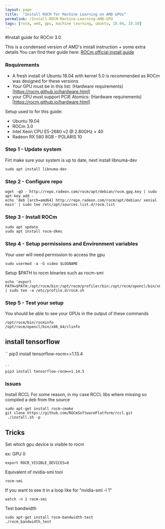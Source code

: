 ```yaml
---
layout: page
title:  "Install ROCM for Machine Learning on AMD GPUs"
permalink: /Install-ROCM-Machine-Learning-AMD-GPU
tags: [rocm, amd, gpu, machine learning, ubuntu, 18.04, 18.10]
---
```


#Install guide for ROCm 3.0

This is a condensed version of AMD's install instruction + some extra details
You can find their guide here: [ROCm official install guide](https://rocm.github.io/ROCmInstall.html)


### Requirements
* A fresh install of Ubuntu 18.04 with kernel 5.0 is recommended as ROCm was designed for these versions
* Your GPU must be in this list: (Hardware requirements) [https://rocm.github.io/hardware.html]
* your CPU must support PCIE Atomics: (Hardware requirements) [https://rocm.github.io/hardware.html]


Setup used to for this guide:
* Ubuntu 19.04
* ROCm 3.0
* Intel Xeon CPU E5-2680 v2 @ 2.80GHz × 40
* Radeon RX 580 8GB - POLARIS 10


### Step 1 - Update system

Firt make sure your system is up to date, next install libnuma-dev
```
sudo apt install libnuma-dev
```

### Step 2 - Configure repo

```
wget -qO - http://repo.radeon.com/rocm/apt/debian/rocm.gpg.key | sudo apt-key add -
echo 'deb [arch=amd64] http://repo.radeon.com/rocm/apt/debian/ xenial main' | sudo tee /etc/apt/sources.list.d/rocm.list
```

### Step 3 - Install ROCm

```
sudo apt update
sudo apt install rocm-dkms
```

### Step 4 - Setup permissions and Environment variables

Your user will need permission to access the gpu
```
sudo usermod -a -G video $LOGNAME 
```

Setup $PATH to rocm binaries such as rocm-smi
```
echo 'export PATH=$PATH:/opt/rocm/bin:/opt/rocm/profiler/bin:/opt/rocm/opencl/bin/x86_64' | sudo tee -a /etc/profile.d/rocm.sh
```

### Step 5 - Test your setup

You should be able to see your GPUs in the output of these commands
```
/opt/rocm/bin/rocminfo 
/opt/rocm/opencl/bin/x86_64/clinfo 
```

## install tensorflow
``
pip3 install tensorflow-rocm==1.13.4
```

``
pip3 install tensorflow-rocm==1.14.5
```


### Issues



Install RCCL
For some reason, in my case RCCL libs where missing so compiled a deb from the source
```
sudo apt-get install rocm-cmake
git clone https://github.com/ROCmSoftwarePlatform/rccl.git
 ./install.sh -p
```




## Tricks

Set which gpu device is visible to rocm

ex: GPU 0
```
export ROCR_VISIBLE_DEVICES=0
```

Equivalent of nvidia-smi tool
```
rocm-smi
```

If you want to see it in a loop like for "nvidia-smi -l 1"
```
watch -n 1 rocm-smi
```

Test bandwidth
```
sudo apt-get install rocm-bandwidth-test
./rocm_bandwidth_test
```
